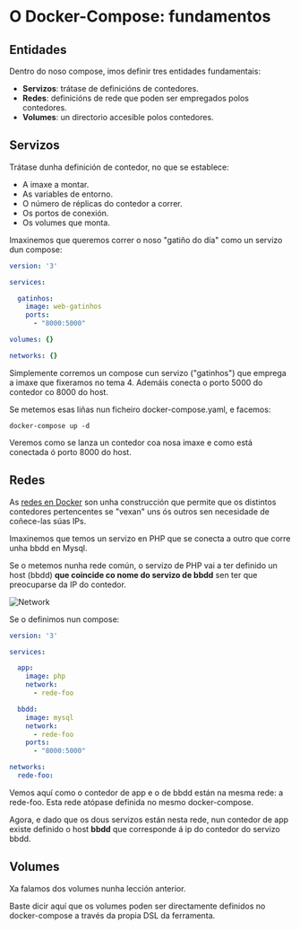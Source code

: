 # O Docker-Compose: fundamentos

## Entidades 

Dentro do noso compose, imos definir tres entidades fundamentais:

- **Servizos**: trátase de definicións de contedores.
- **Redes**: definicións de rede que poden ser empregados polos contedores.
- **Volumes**: un directorio accesible polos contedores.

## Servizos

Trátase dunha definición de contedor, no que se establece:

- A imaxe a montar.
- As variables de entorno.
- O número de réplicas do contedor a correr.
- Os portos de conexión.
- Os volumes que monta.

Imaxinemos que queremos correr o noso "gatiño do día" como un servizo dun compose:

```yml
version: '3'

services:

  gatinhos:
    image: web-gatinhos
    ports:
      - "8000:5000"

volumes: {}

networks: {}
```

Simplemente corremos un compose cun servizo ("gatinhos") que emprega a imaxe que fixeramos no tema 4. Ademáis conecta o porto 5000 do contedor co 8000 do host. 

Se metemos esas liñas nun ficheiro docker-compose.yaml, e facemos:

```shell
docker-compose up -d
```

Veremos como se lanza un contedor coa nosa imaxe e como está conectada ó porto 8000 do host.

## Redes

As [redes en Docker](https://docs.docker.com/network/) son unha construcción que permite que os distintos contedores pertencentes se "vexan" uns ós outros sen necesidade de coñece-las súas IPs.

Imaxinemos que temos un servizo en PHP que se conecta a outro que corre unha bbdd en Mysql.

Se o metemos nunha rede común, o servizo de PHP vai a ter definido un host (bbdd) **que coincide co nome do servizo de bbdd** sen ter que preocuparse da IP do contedor.

![Network](./../_media/04_aplicacions_e_servizos_multicontedor/redes.png)

Se o definimos nun compose:

```yml
version: '3'

services:

  app:
    image: php
    network:
      - rede-foo

  bbdd:
    image: mysql
    network:
      - rede-foo
    ports:
      - "8000:5000"

networks:
  rede-foo:
```

Vemos aquí como o contedor de app e o de bbdd están na mesma rede: a rede-foo. Esta rede atópase definida no mesmo docker-compose. 

Agora, e dado que os dous servizos están nesta rede, nun contedor de app existe definido o host **bbdd** que corresponde á ip do contedor do servizo bbdd.

## Volumes

Xa falamos dos volumes nunha lección anterior.

Baste dicir aquí que os volumes poden ser directamente definidos no docker-compose  a través da propia DSL da ferramenta.
